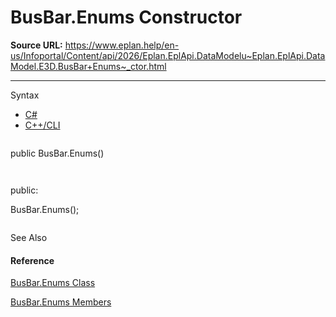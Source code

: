# BusBar.Enums Constructor

**Source URL:** https://www.eplan.help/en-us/Infoportal/Content/api/2026/Eplan.EplApi.DataModelu~Eplan.EplApi.DataModel.E3D.BusBar+Enums~_ctor.html

---

Syntax

- [C#](#i-syntax-CS)
- [C++/CLI](#i-syntax-CPP2005)

```
```
public BusBar.Enums()
```
```

```
```
public:
BusBar.Enums();
```
```



See Also

#### Reference

[BusBar.Enums Class](Eplan.EplApi.DataModelu~Eplan.EplApi.DataModel.E3D.BusBar+Enums.html)
  
[BusBar.Enums Members](Eplan.EplApi.DataModelu~Eplan.EplApi.DataModel.E3D.BusBar+Enums_members.html)